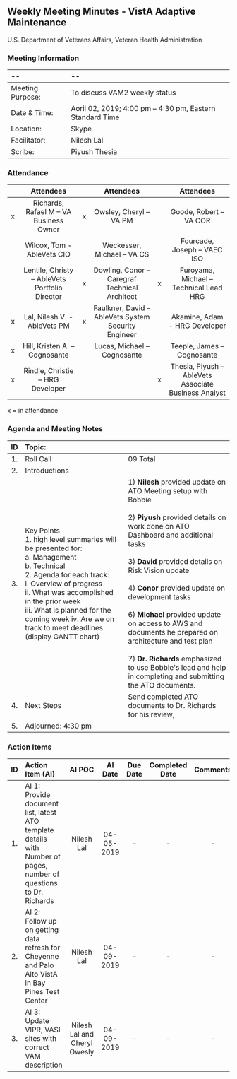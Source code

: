 ## Weekly Meeting Minutes  - VistA Adaptive Maintenance
U.S. Department of Veterans Affairs, Veteran Health Administration


### Meeting Information
| -- | -- |
|:---|:---|
| Meeting Purpose: | To discuss VAM2 weekly status  |
| Date & Time: |	Aoril 02, 2019; 4:00 pm – 4:30 pm, Eastern Standard Time |
| Location:	| Skype | 
| Facilitator:	| Nilesh Lal |
| Scribe: |	Piyush Thesia |


### Attendance

|  | Attendees |  | Attendees	|  | Attendees |
|:---:|:---:|:---:|:---:|:---:|:---:|
| x | Richards, Rafael M – VA Business Owner | x | Owsley, Cheryl – VA PM |  | Goode, Robert – VA COR |
|   | Wilcox, Tom - AbleVets CIO |  | Weckesser, Michael – VA CS |  | Fourcade, Joseph – VAEC ISO |
|  | Lentile, Christy – AbleVets Portfolio Director | x | Dowling, Conor – Caregraf Technical Architect | x | Furoyama, Michael – Technical Lead HRG | 
| x | Lal, Nilesh V. - AbleVets PM | x | Faulkner, David – AbleVets System Security Engineer |  | Akamine, Adam - HRG Developer |
| x | Hill, Kristen A. – Cognosante |  | Lucas, Michael – Cognosante  |  | Teeple, James – Cognosante |
| x | Rindle, Christie – HRG Developer |  |   | x | Thesia, Piyush – AbleVets Associate Business Analyst |

x = in attendance


### Agenda and Meeting Notes

| ID | Topic: |  |
|:---:|:---|:---|
| 1. | Roll Call | 09 Total |
| 2. | Introductions |  | 
| 3. | Key Points </br> 1.	high level summaries will be presented for: </br> a.	Management </br> b.	Technical </br> 2.	Agenda for each track: </br> i.	Overview of progress </br> ii.	What was accomplished in the prior week </br> iii.	What is planned for the coming week iv.	Are we on track to meet deadlines (display GANTT chart) | 1) **Nilesh** provided update on ATO Meeting setup with Bobbie </br> </br> 2) **Piyush** provided details on work done on ATO Dashboard and additional tasks </br> </br> 3) **David** provided details on Risk Vision update </br> </br> 4) **Conor** provided update on development tasks </br> </br> 6) **Michael** provided update on access to AWS and documents he prepared on architecture and test plan </br> </br> 7) **Dr. Richards** emphasized to use Bobbie's lead and help in completing and submitting the ATO documents. |
| 4. |	Next Steps | Send completed ATO documents to Dr. Richards for his review,  |
| 5. | Adjourned: 4:30 pm |  |



### Action Items

| ID | Action Item (AI) | AI POC | AI Date | Due Date | Completed Date | Comments |
|:---:|:---|:---:|:---:|:---:|:---:|:---:|
| 1. | AI 1:  Provide document list, latest ATO template details with Number of pages, number of questions to Dr. Richards | Nilesh Lal | 04-05-2019 | - | - | - | 
| 2. | AI 2:  Follow up on getting data refresh for Cheyenne and Palo Alto VistA in Bay Pines Test Center | Nilesh Lal | 04-09-2019 | - | - | - |
| 3. | AI 3:  Update VIPR, VASI sites with correct VAM description  | Nilesh Lal and Cheryl Owesly| 04-09-2019 | - | - | - | 	
	

